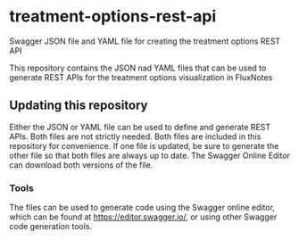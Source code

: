 # treatment-options-rest-api
Swagger JSON file and YAML file for creating the treatment options REST API

This repository contains the JSON nad YAML files that can be used to generate REST APIs for the treatment options visualization in FluxNotes

## Updating this repository
Either the JSON or YAML file can be used to define and generate REST APIs. Both files are not strictly needed. Both files are included in this repository for convenience. If one file is updated, be sure to generate the other file so that both files are always up to date. The Swagger Online Editor can download both versions of the file.

### Tools
The files can be used to generate code using the Swagger online editor, which can be found at https://editor.swagger.io/, or using other Swagger code generation tools.